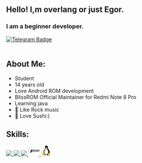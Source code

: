 ## Hello! I,m overlang or just Egor.

### I am a beginner developer.

<div id="social">
  <a href="https://t.me/overlang">
    <img src="https://img.shields.io/badge/Telegram-blue?style=flat&logo=telegram&logoColor=white" alt="Telegram Badge"/>
  </a>
</div>
<br>

<h2> About Me:</h2>

- Student
- 14 years old
- Love Android ROM development
- BlissROM Official Maintainer for Redmi Note 8 Pro
- Learning java
- :guitar: Like Rock music
- :sushi:  Love Sushi:)

<h2> Skills:</h2>
<a href= https://github.com/overlang-egor?tab=repositories&q=&type=&language=android&sort= > <img width ='30px' src ='https://raw.githubusercontent.com/rahulbanerjee26/githubAboutMeGenerator/main/icons/android.svg'> </a>
<a href= https://github.com/overlang-egor?tab=repositories&q=&type=&language=java&sort= > <img width ='30px' src ='https://raw.githubusercontent.com/rahulbanerjee26/githubAboutMeGenerator/main/icons/java.svg'> </a>
<a href= https://github.com/overlang-egor?tab=repositories&q=&type=&language=git&sort= > <img width ='30px' src ='https://raw.githubusercontent.com/rahulbanerjee26/githubAboutMeGenerator/main/icons/git.svg'> </a>
<a href= https://github.com/overlang-egor?tab=repositories&q=&type=&language=bash&sort= > <img width ='30px' src
='https://raw.githubusercontent.com/github/explore/80688e429a7d4ef2fca1e82350fe8e3517d3494d/topics/bash/bash.png'> </a>
<a href= https://github.com/overlang-egor?tab=repositories&q=&type=&language=linux&sort= > <img width ='30px' src
='https://raw.githubusercontent.com/github/explore/80688e429a7d4ef2fca1e82350fe8e3517d3494d/topics/linux/linux.png'> </a>
